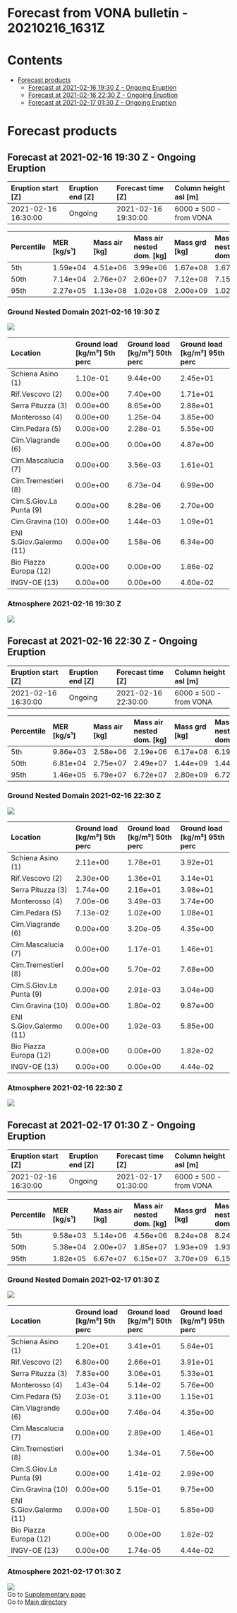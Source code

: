 
Forecast from VONA bulletin - 20210216_1631Z
============================================

Contents
========

* [Forecast products](#forecast-products)
	* [Forecast at 2021-02-16 19:30 Z - Ongoing Eruption](#forecast-at-2021-02-16-1930-z---ongoing-eruption)
	* [Forecast at 2021-02-16 22:30 Z - Ongoing Eruption](#forecast-at-2021-02-16-2230-z---ongoing-eruption)
	* [Forecast at 2021-02-17 01:30 Z - Ongoing Eruption](#forecast-at-2021-02-17-0130-z---ongoing-eruption)

# Forecast products

## Forecast at 2021-02-16 19:30 Z - Ongoing Eruption
  

|Eruption start [Z]|Eruption end [Z]|Forecast time [Z]|Column height asl [m]|
| :--- | :--- | :--- | :--- |
|2021-02-16 16:30:00|Ongoing|2021-02-16 19:30:00|6000 ± 500 - from VONA|
  
  

|Percentile|MER [kg/s¹]|Mass air [kg]|Mass air nested dom. [kg]|Mass grd [kg]|Mass grd nested dom. [kg]|
| :--- | :--- | :--- | :--- | :--- | :--- |
|5th|1.59e+04|4.51e+06|3.99e+06|1.67e+08|1.67e+08|
|50th|7.14e+04|2.76e+07|2.60e+07|7.12e+08|7.15e+08|
|95th|2.27e+05|1.13e+08|1.02e+08|2.00e+09|1.02e+08|
  

### Ground Nested Domain 2021-02-16 19:30 Z
  
![](./figures/probability_grd_2021_02_16_1930_scenario_1_1.png)  
  
  
  
  
  
  
  
  
  
  
  
  

|Location|Ground load [kg/m²] 5th perc|Ground load [kg/m²] 50th perc|Ground load [kg/m²] 95th perc|
| :--- | :--- | :--- | :--- |
|Schiena Asino (1)|1.10e-01|9.44e+00|2.45e+01|
|Rif.Vescovo (2)|0.00e+00|7.40e+00|1.71e+01|
|Serra Pituzza (3)|0.00e+00|8.65e+00|2.88e+01|
|Monterosso (4)|0.00e+00|1.25e-04|3.85e+00|
|Cim.Pedara (5)|0.00e+00|2.28e-01|5.55e+00|
|Cim.Viagrande (6)|0.00e+00|0.00e+00|4.87e+00|
|Cim.Mascalucia (7)|0.00e+00|3.56e-03|1.61e+01|
|Cim.Tremestieri (8)|0.00e+00|6.73e-04|6.99e+00|
|Cim.S.Giov.La Punta (9)|0.00e+00|8.28e-06|2.70e+00|
|Cim.Gravina (10)|0.00e+00|1.44e-03|1.09e+01|
|ENI S.Giov.Galermo (11)|0.00e+00|1.58e-06|6.34e+00|
|Bio Piazza Europa (12)|0.00e+00|0.00e+00|1.86e-02|
|INGV-OE (13)|0.00e+00|0.00e+00|4.60e-02|
  

### Atmosphere 2021-02-16 19:30 Z
  
![](./figures/probability_air_2021_02_16_1930_scenario_2_conclev_1_1.png)
## Forecast at 2021-02-16 22:30 Z - Ongoing Eruption
  

|Eruption start [Z]|Eruption end [Z]|Forecast time [Z]|Column height asl [m]|
| :--- | :--- | :--- | :--- |
|2021-02-16 16:30:00|Ongoing|2021-02-16 22:30:00|6000 ± 500 - from VONA|
  
  

|Percentile|MER [kg/s¹]|Mass air [kg]|Mass air nested dom. [kg]|Mass grd [kg]|Mass grd nested dom. [kg]|
| :--- | :--- | :--- | :--- | :--- | :--- |
|5th|9.86e+03|2.58e+06|2.19e+06|6.17e+08|6.19e+08|
|50th|6.81e+04|2.75e+07|2.49e+07|1.44e+09|1.44e+09|
|95th|1.46e+05|6.79e+07|6.72e+07|2.80e+09|6.72e+07|
  

### Ground Nested Domain 2021-02-16 22:30 Z
  
![](./figures/probability_grd_2021_02_16_2230_scenario_1_2.png)  
  
  
  
  
  
  
  
  
  
  
  
  

|Location|Ground load [kg/m²] 5th perc|Ground load [kg/m²] 50th perc|Ground load [kg/m²] 95th perc|
| :--- | :--- | :--- | :--- |
|Schiena Asino (1)|2.11e+00|1.78e+01|3.92e+01|
|Rif.Vescovo (2)|2.30e+00|1.36e+01|3.14e+01|
|Serra Pituzza (3)|1.74e+00|2.16e+01|3.98e+01|
|Monterosso (4)|7.00e-06|3.49e-03|3.74e+00|
|Cim.Pedara (5)|7.13e-02|1.02e+00|1.08e+01|
|Cim.Viagrande (6)|0.00e+00|3.20e-05|4.35e+00|
|Cim.Mascalucia (7)|0.00e+00|1.17e-01|1.46e+01|
|Cim.Tremestieri (8)|0.00e+00|5.70e-02|7.68e+00|
|Cim.S.Giov.La Punta (9)|0.00e+00|2.91e-03|3.04e+00|
|Cim.Gravina (10)|0.00e+00|1.80e-02|9.87e+00|
|ENI S.Giov.Galermo (11)|0.00e+00|1.92e-03|5.85e+00|
|Bio Piazza Europa (12)|0.00e+00|0.00e+00|1.82e-02|
|INGV-OE (13)|0.00e+00|0.00e+00|4.44e-02|
  

### Atmosphere 2021-02-16 22:30 Z
  
![](./figures/probability_air_2021_02_16_2230_scenario_2_conclev_1_2.png)
## Forecast at 2021-02-17 01:30 Z - Ongoing Eruption
  

|Eruption start [Z]|Eruption end [Z]|Forecast time [Z]|Column height asl [m]|
| :--- | :--- | :--- | :--- |
|2021-02-16 16:30:00|Ongoing|2021-02-17 01:30:00|6000 ± 500 - from VONA|
  
  

|Percentile|MER [kg/s¹]|Mass air [kg]|Mass air nested dom. [kg]|Mass grd [kg]|Mass grd nested dom. [kg]|
| :--- | :--- | :--- | :--- | :--- | :--- |
|5th|9.58e+03|5.14e+06|4.56e+06|8.24e+08|8.24e+08|
|50th|5.38e+04|2.00e+07|1.85e+07|1.93e+09|1.93e+09|
|95th|1.82e+05|6.67e+07|6.15e+07|3.70e+09|6.15e+07|
  

### Ground Nested Domain 2021-02-17 01:30 Z
  
![](./figures/probability_grd_2021_02_17_0130_scenario_1_3.png)  
  
  
  
  
  
  
  
  
  
  
  
  

|Location|Ground load [kg/m²] 5th perc|Ground load [kg/m²] 50th perc|Ground load [kg/m²] 95th perc|
| :--- | :--- | :--- | :--- |
|Schiena Asino (1)|1.20e+01|3.41e+01|5.64e+01|
|Rif.Vescovo (2)|6.80e+00|2.66e+01|3.91e+01|
|Serra Pituzza (3)|7.83e+00|3.06e+01|5.33e+01|
|Monterosso (4)|1.43e-04|5.14e-02|5.76e+00|
|Cim.Pedara (5)|2.03e-01|3.11e+00|1.15e+01|
|Cim.Viagrande (6)|0.00e+00|7.46e-04|4.35e+00|
|Cim.Mascalucia (7)|0.00e+00|2.89e+00|1.46e+01|
|Cim.Tremestieri (8)|0.00e+00|1.34e-01|7.56e+00|
|Cim.S.Giov.La Punta (9)|0.00e+00|1.41e-02|2.99e+00|
|Cim.Gravina (10)|0.00e+00|5.15e-01|9.75e+00|
|ENI S.Giov.Galermo (11)|0.00e+00|1.50e-01|5.85e+00|
|Bio Piazza Europa (12)|0.00e+00|0.00e+00|1.82e-02|
|INGV-OE (13)|0.00e+00|1.74e-05|4.44e-02|
  

### Atmosphere 2021-02-17 01:30 Z
  
![](./figures/probability_air_2021_02_17_0130_scenario_2_conclev_1_3.png)  
Go to [Supplementary page](Supplementary_page.md)  
Go to [Main directory](https://github.com/federicapardini/Real_time_ash_forecast)